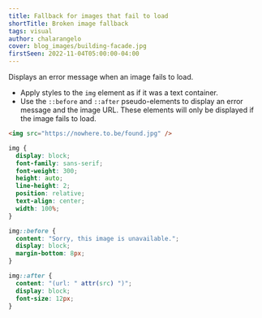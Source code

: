 ```yaml
---
title: Fallback for images that fail to load
shortTitle: Broken image fallback
tags: visual
author: chalarangelo
cover: blog_images/building-facade.jpg
firstSeen: 2022-11-04T05:00:00-04:00
---
```


Displays an error message when an image fails to load.

- Apply styles to the `img` element as if it was a text container.
- Use the `::before` and `::after` pseudo-elements to display an error message and the image URL. These elements will only be displayed if the image fails to load.

```html
<img src="https://nowhere.to.be/found.jpg" />
```

```css
img {
  display: block;
  font-family: sans-serif;
  font-weight: 300;
  height: auto;
  line-height: 2;
  position: relative;
  text-align: center;
  width: 100%;
}

img::before {
  content: "Sorry, this image is unavailable.";
  display: block;
  margin-bottom: 8px;
}

img::after {
  content: "(url: " attr(src) ")";
  display: block;
  font-size: 12px;
}
```
